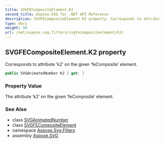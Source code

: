 ```yaml
---
title: SVGFECompositeElement.K2
second_title: Aspose.SVG for .NET API Reference
description: SVGFECompositeElement K2 property. Corresponds to attribute k2 on the given feComposite element
type: docs
weight: 50
url: /net/aspose.svg.filters/svgfecompositeelement/k2/
---
```

## SVGFECompositeElement.K2 property

Corresponds to attribute ‘k2’ on the given ‘feComposite’ element.

```csharp
public SVGAnimatedNumber K2 { get; }
```

### Property Value

The attribute ‘k2’ on the given ‘feComposite’ element.

### See Also

* class [SVGAnimatedNumber](../../../aspose.svg.datatypes/svganimatednumber/)
* class [SVGFECompositeElement](../)
* namespace [Aspose.Svg.Filters](../../../aspose.svg.filters/)
* assembly [Aspose.SVG](../../../)
